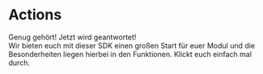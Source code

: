 # Actions

Genug gehört! Jetzt wird geantwortet!\
Wir bieten euch mit dieser SDK einen großen Start für euer Modul und die Besonderheiten liegen hierbei in den Funktionen. Klickt euch einfach mal durch.

